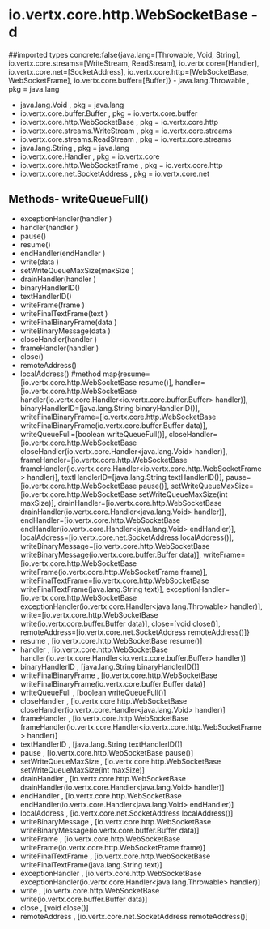 # io.vertx.core.http.WebSocketBase - d
##imported types concrete:false{java.lang=[Throwable, Void, String], io.vertx.core.streams=[WriteStream, ReadStream], io.vertx.core=[Handler], io.vertx.core.net=[SocketAddress], io.vertx.core.http=[WebSocketBase, WebSocketFrame], io.vertx.core.buffer=[Buffer]} - java.lang.Throwable  , pkg = java.lang
- java.lang.Void  , pkg = java.lang
- io.vertx.core.buffer.Buffer  , pkg = io.vertx.core.buffer
- io.vertx.core.http.WebSocketBase  , pkg = io.vertx.core.http
- io.vertx.core.streams.WriteStream  , pkg = io.vertx.core.streams
- io.vertx.core.streams.ReadStream  , pkg = io.vertx.core.streams
- java.lang.String  , pkg = java.lang
- io.vertx.core.Handler  , pkg = io.vertx.core
- io.vertx.core.http.WebSocketFrame  , pkg = io.vertx.core.http
- io.vertx.core.net.SocketAddress  , pkg = io.vertx.core.net
## Methods- writeQueueFull()
- exceptionHandler(handler )
- handler(handler )
- pause()
- resume()
- endHandler(endHandler )
- write(data )
- setWriteQueueMaxSize(maxSize )
- drainHandler(handler )
- binaryHandlerID()
- textHandlerID()
- writeFrame(frame )
- writeFinalTextFrame(text )
- writeFinalBinaryFrame(data )
- writeBinaryMessage(data )
- closeHandler(handler )
- frameHandler(handler )
- close()
- remoteAddress()
- localAddress()
#method map{resume=[io.vertx.core.http.WebSocketBase resume()], handler=[io.vertx.core.http.WebSocketBase handler(io.vertx.core.Handler<io.vertx.core.buffer.Buffer> handler)], binaryHandlerID=[java.lang.String binaryHandlerID()], writeFinalBinaryFrame=[io.vertx.core.http.WebSocketBase writeFinalBinaryFrame(io.vertx.core.buffer.Buffer data)], writeQueueFull=[boolean writeQueueFull()], closeHandler=[io.vertx.core.http.WebSocketBase closeHandler(io.vertx.core.Handler<java.lang.Void> handler)], frameHandler=[io.vertx.core.http.WebSocketBase frameHandler(io.vertx.core.Handler<io.vertx.core.http.WebSocketFrame> handler)], textHandlerID=[java.lang.String textHandlerID()], pause=[io.vertx.core.http.WebSocketBase pause()], setWriteQueueMaxSize=[io.vertx.core.http.WebSocketBase setWriteQueueMaxSize(int maxSize)], drainHandler=[io.vertx.core.http.WebSocketBase drainHandler(io.vertx.core.Handler<java.lang.Void> handler)], endHandler=[io.vertx.core.http.WebSocketBase endHandler(io.vertx.core.Handler<java.lang.Void> endHandler)], localAddress=[io.vertx.core.net.SocketAddress localAddress()], writeBinaryMessage=[io.vertx.core.http.WebSocketBase writeBinaryMessage(io.vertx.core.buffer.Buffer data)], writeFrame=[io.vertx.core.http.WebSocketBase writeFrame(io.vertx.core.http.WebSocketFrame frame)], writeFinalTextFrame=[io.vertx.core.http.WebSocketBase writeFinalTextFrame(java.lang.String text)], exceptionHandler=[io.vertx.core.http.WebSocketBase exceptionHandler(io.vertx.core.Handler<java.lang.Throwable> handler)], write=[io.vertx.core.http.WebSocketBase write(io.vertx.core.buffer.Buffer data)], close=[void close()], remoteAddress=[io.vertx.core.net.SocketAddress remoteAddress()]} 
- resume , [io.vertx.core.http.WebSocketBase resume()]
- handler , [io.vertx.core.http.WebSocketBase handler(io.vertx.core.Handler<io.vertx.core.buffer.Buffer> handler)]
- binaryHandlerID , [java.lang.String binaryHandlerID()]
- writeFinalBinaryFrame , [io.vertx.core.http.WebSocketBase writeFinalBinaryFrame(io.vertx.core.buffer.Buffer data)]
- writeQueueFull , [boolean writeQueueFull()]
- closeHandler , [io.vertx.core.http.WebSocketBase closeHandler(io.vertx.core.Handler<java.lang.Void> handler)]
- frameHandler , [io.vertx.core.http.WebSocketBase frameHandler(io.vertx.core.Handler<io.vertx.core.http.WebSocketFrame> handler)]
- textHandlerID , [java.lang.String textHandlerID()]
- pause , [io.vertx.core.http.WebSocketBase pause()]
- setWriteQueueMaxSize , [io.vertx.core.http.WebSocketBase setWriteQueueMaxSize(int maxSize)]
- drainHandler , [io.vertx.core.http.WebSocketBase drainHandler(io.vertx.core.Handler<java.lang.Void> handler)]
- endHandler , [io.vertx.core.http.WebSocketBase endHandler(io.vertx.core.Handler<java.lang.Void> endHandler)]
- localAddress , [io.vertx.core.net.SocketAddress localAddress()]
- writeBinaryMessage , [io.vertx.core.http.WebSocketBase writeBinaryMessage(io.vertx.core.buffer.Buffer data)]
- writeFrame , [io.vertx.core.http.WebSocketBase writeFrame(io.vertx.core.http.WebSocketFrame frame)]
- writeFinalTextFrame , [io.vertx.core.http.WebSocketBase writeFinalTextFrame(java.lang.String text)]
- exceptionHandler , [io.vertx.core.http.WebSocketBase exceptionHandler(io.vertx.core.Handler<java.lang.Throwable> handler)]
- write , [io.vertx.core.http.WebSocketBase write(io.vertx.core.buffer.Buffer data)]
- close , [void close()]
- remoteAddress , [io.vertx.core.net.SocketAddress remoteAddress()]
